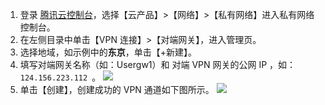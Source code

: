 1. 登录 [腾讯云控制台](https://console.cloud.tencent.com/)，选择【云产品】>【网络】>【私有网络】进入私有网络控制台。
2. 在左侧目录中单击【VPN 连接】>【对端网关】，进入管理页。
3. 选择地域，如示例中的**东京**，单击【+新建】。
4. 填写对端网关名称（如：Usergw1）和 对端 VPN 网关的公网 IP ，如：`124.156.223.112 `。
   ![](https://main.qcloudimg.com/raw/1f96660b34964e6d7349caa901f6e676.png)
5. 单击【创建】，创建成功的 VPN 通道如下图所示。
![](https://main.qcloudimg.com/raw/bce9c8c422c8fa5a5858e21c56ca5fda.png)
